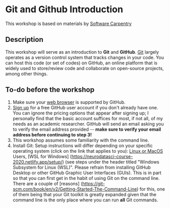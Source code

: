 # Git and Github Introduction
This workshop is based on materials by [Software Carpentry](https://www.software-carpentry.org/)

## Description
This workshop will serve as an introduction to **Git** and **GitHub**. [Git](https://git-scm.com/book/en/v2) largely operates as a version control system that tracks changes in your code. You can host this code (or set of codes) on GitHub, an online platform that is widely used to store/review code and collaborate on open-source projects, among other things.
## To-do before the workshop
1. Make sure your [web browser](https://help.github.com/en/articles/supported-browsers) is supported by GitHub.
2. [Sign up](https://github.com/join) for a free GitHub user account if you don't already have one. You can ignore the pricing options that appear after signing up; I personally find that the basic account suffices for most, if not all, of my needs as an academic researcher. GitHub will send an email asking you to verify the email address provided -- **make sure to verify your email address before continuing to step 3!**
3. This workshop assumes some familiarity with the command line. 
4. Install Git: Setup instructions will differ depending on your specific operating system (click on the link that applies to you): [Linux or MacOS](https://git-scm.com/book/en/v2/Getting-Started-Installing-Git) Users, [WSL for Windows] (https://neurodatasci-course-2020.netlify.app/setup/) (see steps under the header titled "Windows Subsystem for Linux (WSL)". Please refrain from installing GitHub Desktop or other GitHub Graphic User Interfaces (GUIs). This is in part so that you can first get in the habit of using Git on the command line. There are a couple of [reasons] (https://git-scm.com/book/en/v2/Getting-Started-The-Command-Line) for this, one of them being that your Git toolkit is greatly expanded given that the command line is the only place where you can run **all** Git commands.
